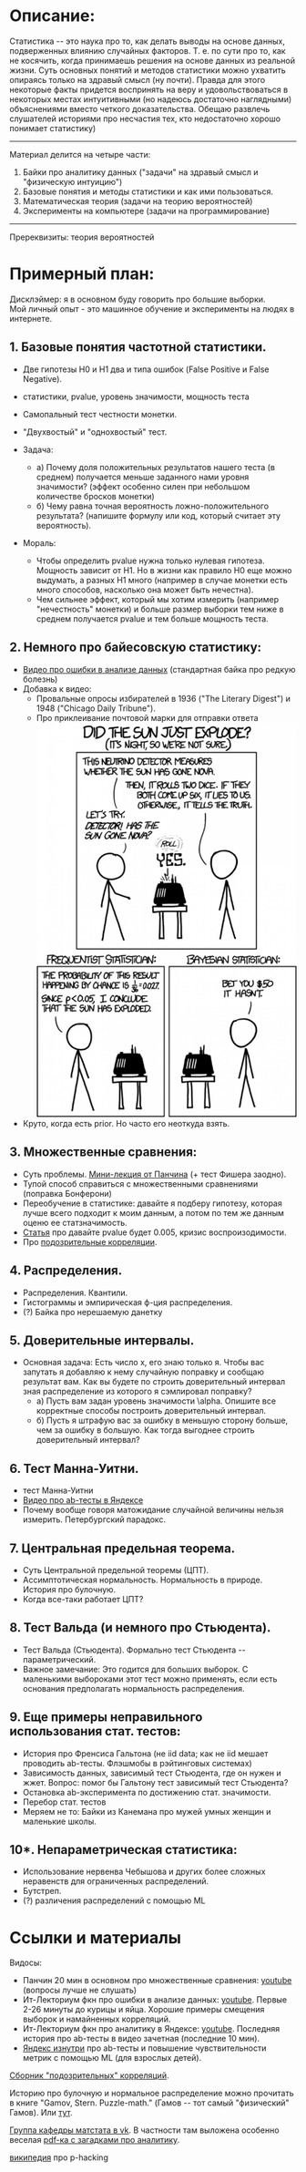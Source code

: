 
Описание:
========

Статистика -- это наука про то, как делать выводы на основе данных, подверженных влиянию случайных факторов. Т. е. по сути про то, как не косячить, когда принимаешь решения на основе данных из реальной жизни. Суть основных понятий и методов статистики можно ухватить опираясь только на здравый смысл (ну почти). Правда для этого некоторые факты придется воспринять на веру и удовольствоваться в некоторых местах интуитивными (но надеюсь достаточно наглядными) объяснениями вместо четкого доказательства. Обещаю развлечь слушателей историями про несчастия тех, кто недостаточно хорошо понимает статистику)

---

Материал делится на четыре части:
1. Байки про аналитику данных ("задачи" на здравый смысл и "физическую интуицию")
2. Базовые понятия и методы статистики и как ими пользоваться.
3. Математическая теория (задачи на теорию вероятностей)
4. Эксперименты на компьютере (задачи на программирование)

---

Пререквизиты: теория вероятностей


Примерный план:
===============
Дисклэймер: я в основном буду говорить про большие выборки.  
Мой личный опыт - это машинное обучение и эксперименты на людях в интернете.

## 1. Базовые понятия частотной статистики.
* Две гипотезы H0 и H1 два и типа ошибок (False Positive и False Negative).  
* статистики, pvalue, уровень значимости, мощность теста  
* Самопальный тест честности монетки.  
* "Двухвостый" и "однохвостый" тест.
* Задача:
    * а) Почему доля положительных результатов нашего теста (в среднем) получается меньше заданного нами уровня значимости? (эффект особенно силен при небольшом количестве бросков монетки)
    * б) Чему равна точная вероятность ложно-положительного результата? (напишите формулу или код, который считает эту вероятность).

* Мораль:
    * Чтобы определить pvalue нужна только нулевая гипотеза. Мощность зависит от H1.
    Но в жизни как правило H0 еще можно выдумать, а разных H1 много (например в случае монетки есть много способов,
    насколько она может быть нечестна).
    * Чем сильнее эффект, который мы хотим измерить (например "нечестность" монетки) и больше размер выборки тем ниже в среднем получается pvalue и тем больше мощность теста.

## 2. Немного про байесовскую статистику:
* [Видео про ошибки в анализе данных][mistakes] (стандартная байка про редкую болезнь)
* Добавка к видео:
    * Провальные опросы избирателей в 1936 ("The  Literary  Digest") и 1948 ("Chicago Daily Tribune").
    * Про приклеивание почтовой марки для отправки ответа
![](/materials/bayesian_vs_frequentist.png)
* Круто, когда есть prior. Но часто его неоткуда взять.

## 3. Множественные сравнения:
* Суть проблемы. [Мини-лекция от Панчина][panchin] (+ тест Фишера заодно).
* Тупой способ справиться с множественными сравнениями (поправка Бонферони)
* Переобучение в статистике: давайте я подберу гипотезу, которая лучше всего подходит к моим данным, а потом по тем же данным оценю ее статзначимость.
* [Статья](https://www.nature.com/articles/s41562-017-0189-z) про давайте pvalue будет 0.005, кризис воспроизодимости.
* Про [подозрительные корреляции][correleations].

## 4. Распределения.
* Распределения. Квантили.
* Гистограммы и эмпирическая ф-ция распределения.
* (?) Байка про нерешаемую данетку

## 5. Доверительные интервалы.
* Основная задача: Есть число x, его знаю только я. Чтобы вас запутать я добавляю к нему случайную поправку и сообщаю результат вам. Как вы будете по строить доверительный интервал зная распределение из которого я сэмлировал поправку?
    * а) Пусть вам задан уровень значимости \alpha. Опишите все корректные способы построить доверительный интервал.
    * б) Пусть я штрафую вас за ошибку в меньшую сторону больше, чем за ошибку в большую. Как тогда выгоднее строить доверительный интервал?  

## 6. Тест Манна-Уитни.
* тест Манна-Уитни
* [Видео про ab-тесты в Яндексе][ya_abt]
* Почему вообще говоря матожидание случайной величины нельзя измерить. Петербургский парадокс.

## 7. Центральная предельная теорема.
* Суть Центральной предельной теоремы (ЦПТ).
* Ассимптотическая нормальность. Нормальность в природе. История про булочную.
* Когда все-таки работает ЦПТ?

## 8. Тест Вальда (и немного про Стьюдента).
* Тест Вальда (Стьюдента). Формально тест Стьюдента -- параметрический.
* Важное замечание: Это годится для больших выборок. С маленькими выбороками этот тест можно применять, если есть оcнования предполагать нормальность распределения.

## 9. Еще примеры неправильного использования стат. тестов:
* История про Френсиса Гальтона (не iid data; как не iid мешает проводить ab-тесты. Флэшмобы в рэйтинговых системах)
* Зависимость данных, зависимый тест Стьюдента, где он нужен и жжет.
    Вопрос: помог бы Гальтону тест зависимый тест Стьюдента?
* Остановка ab-эксперимента по достижению стат. значимости.
* Перебор стат. тестов
* Меряем не то: Байки из Канемана про мужей умных женщин и маленькие школы.

## 10*. Непараметрическая статистика:
* Использование нервенва Чебышова и других более сложных неравенств для ограниченных распределений.
* Бутстреп.
* (?) различения распределений с помощью ML  

Ссылки и материалы
==================
Видосы:  
* Панчин 20 мин в основном про множественные сравнения: [youtube][panchin] (вопросы лучше не слушать)  
* Ит-Лекториум фкн про ошибки в анализе данных: [youtube][mistakes]. Первые 2-26 минуты до курицы и яйца. Хорошие примеры смещения выборок и намайненных корреляций.  
* Ит-Лекториум фкн про аналитику в Яндексе: [youtube][ya_abt]. Последняя история про ab-тесты в видео зачетная (последние 10 мин).  
* [Яндекс изнутри](https://events.yandex.ru/lib/talks/5559/) про ab-тесты и повышение чувствительности метрик с помощью ML (для взрослых детей).  

[Сборник "подозрительных" корреляций](http://tylervigen.com/spurious-correlations).

Историю про булочную и нормальное распределение можно прочитать в книге "Gamov, Stern. Puzzle-math." (Гамов -- тот самый "физический" Гамов). Или [тут](https://pikabu.ru/story/eshche_raz_o_normalnom_raspredelenii_6213153).

[Группа кафедры матстата в vk](https://vk.com/mathstat_mm). B частности там выложена особенно веселая [pdf-ка с загадками про аналитику][analytical_puzzles].

[википедия](https://en.wikipedia.org/wiki/Data_dredging) про p-hacking


[panchin]: https://www.youtube.com/watch?v=dcVG0NtZMwE
[ya_abt]: https://youtu.be/dvf_x3V0j88?t=3528
[mistakes]: https://youtu.be/BOxC1_xHP9A?t=130
[correleations]: http://tylervigen.com/spurious-correlations
[analytical_puzzles]: https://vk.com/doc821751_493607410?hash=353d43eabb6d5e3592&dl=3be03f004a5d20f2b8

